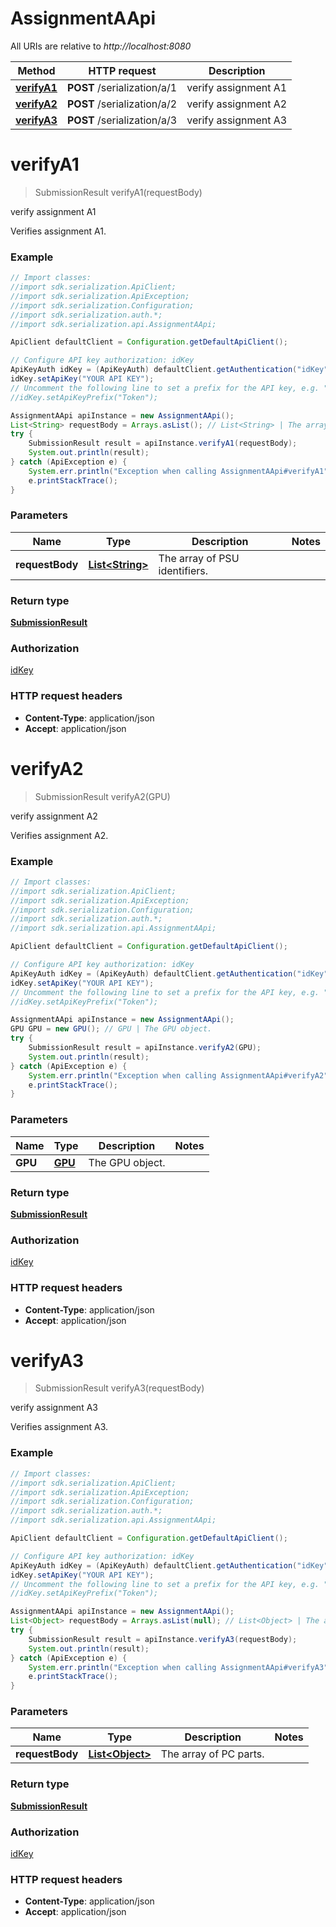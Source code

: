 # AssignmentAApi

All URIs are relative to *http://localhost:8080*

Method | HTTP request | Description
------------- | ------------- | -------------
[**verifyA1**](AssignmentAApi.md#verifyA1) | **POST** /serialization/a/1 | verify assignment A1
[**verifyA2**](AssignmentAApi.md#verifyA2) | **POST** /serialization/a/2 | verify assignment A2
[**verifyA3**](AssignmentAApi.md#verifyA3) | **POST** /serialization/a/3 | verify assignment A3


<a name="verifyA1"></a>
# **verifyA1**
> SubmissionResult verifyA1(requestBody)

verify assignment A1

Verifies assignment A1.

### Example
```java
// Import classes:
//import sdk.serialization.ApiClient;
//import sdk.serialization.ApiException;
//import sdk.serialization.Configuration;
//import sdk.serialization.auth.*;
//import sdk.serialization.api.AssignmentAApi;

ApiClient defaultClient = Configuration.getDefaultApiClient();

// Configure API key authorization: idKey
ApiKeyAuth idKey = (ApiKeyAuth) defaultClient.getAuthentication("idKey");
idKey.setApiKey("YOUR API KEY");
// Uncomment the following line to set a prefix for the API key, e.g. "Token" (defaults to null)
//idKey.setApiKeyPrefix("Token");

AssignmentAApi apiInstance = new AssignmentAApi();
List<String> requestBody = Arrays.asList(); // List<String> | The array of PSU identifiers.
try {
    SubmissionResult result = apiInstance.verifyA1(requestBody);
    System.out.println(result);
} catch (ApiException e) {
    System.err.println("Exception when calling AssignmentAApi#verifyA1");
    e.printStackTrace();
}
```

### Parameters

Name | Type | Description  | Notes
------------- | ------------- | ------------- | -------------
 **requestBody** | [**List&lt;String&gt;**](List.md)| The array of PSU identifiers. |

### Return type

[**SubmissionResult**](SubmissionResult.md)

### Authorization

[idKey](../README.md#idKey)

### HTTP request headers

 - **Content-Type**: application/json
 - **Accept**: application/json

<a name="verifyA2"></a>
# **verifyA2**
> SubmissionResult verifyA2(GPU)

verify assignment A2

Verifies assignment A2.

### Example
```java
// Import classes:
//import sdk.serialization.ApiClient;
//import sdk.serialization.ApiException;
//import sdk.serialization.Configuration;
//import sdk.serialization.auth.*;
//import sdk.serialization.api.AssignmentAApi;

ApiClient defaultClient = Configuration.getDefaultApiClient();

// Configure API key authorization: idKey
ApiKeyAuth idKey = (ApiKeyAuth) defaultClient.getAuthentication("idKey");
idKey.setApiKey("YOUR API KEY");
// Uncomment the following line to set a prefix for the API key, e.g. "Token" (defaults to null)
//idKey.setApiKeyPrefix("Token");

AssignmentAApi apiInstance = new AssignmentAApi();
GPU GPU = new GPU(); // GPU | The GPU object.
try {
    SubmissionResult result = apiInstance.verifyA2(GPU);
    System.out.println(result);
} catch (ApiException e) {
    System.err.println("Exception when calling AssignmentAApi#verifyA2");
    e.printStackTrace();
}
```

### Parameters

Name | Type | Description  | Notes
------------- | ------------- | ------------- | -------------
 **GPU** | [**GPU**](GPU.md)| The GPU object. |

### Return type

[**SubmissionResult**](SubmissionResult.md)

### Authorization

[idKey](../README.md#idKey)

### HTTP request headers

 - **Content-Type**: application/json
 - **Accept**: application/json

<a name="verifyA3"></a>
# **verifyA3**
> SubmissionResult verifyA3(requestBody)

verify assignment A3

Verifies assignment A3.

### Example
```java
// Import classes:
//import sdk.serialization.ApiClient;
//import sdk.serialization.ApiException;
//import sdk.serialization.Configuration;
//import sdk.serialization.auth.*;
//import sdk.serialization.api.AssignmentAApi;

ApiClient defaultClient = Configuration.getDefaultApiClient();

// Configure API key authorization: idKey
ApiKeyAuth idKey = (ApiKeyAuth) defaultClient.getAuthentication("idKey");
idKey.setApiKey("YOUR API KEY");
// Uncomment the following line to set a prefix for the API key, e.g. "Token" (defaults to null)
//idKey.setApiKeyPrefix("Token");

AssignmentAApi apiInstance = new AssignmentAApi();
List<Object> requestBody = Arrays.asList(null); // List<Object> | The array of PC parts.
try {
    SubmissionResult result = apiInstance.verifyA3(requestBody);
    System.out.println(result);
} catch (ApiException e) {
    System.err.println("Exception when calling AssignmentAApi#verifyA3");
    e.printStackTrace();
}
```

### Parameters

Name | Type | Description  | Notes
------------- | ------------- | ------------- | -------------
 **requestBody** | [**List&lt;Object&gt;**](List.md)| The array of PC parts. |

### Return type

[**SubmissionResult**](SubmissionResult.md)

### Authorization

[idKey](../README.md#idKey)

### HTTP request headers

 - **Content-Type**: application/json
 - **Accept**: application/json

